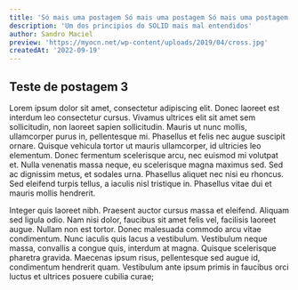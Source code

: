 ```yaml
---
title: 'Só mais uma postagem Só mais uma postagem Só mais uma postagem Só mais uma postagem Só mais uma postagem Só mais uma postagem '
description: 'Um dos principios do SOLID mais mal entendidos'
author: Sandro Maciel
preview: 'https://myocn.net/wp-content/uploads/2019/04/cross.jpg'
createdAt: '2022-09-19'
---
```


## Teste de postagem 3

Lorem ipsum dolor sit amet, consectetur adipiscing elit. Donec laoreet est interdum leo consectetur cursus. Vivamus ultrices elit sit amet sem sollicitudin, non laoreet sapien sollicitudin. Mauris ut nunc mollis, ullamcorper purus in, pellentesque mi. Phasellus et felis nec augue suscipit ornare. Quisque vehicula tortor ut mauris ullamcorper, id ultricies leo elementum. Donec fermentum scelerisque arcu, nec euismod mi volutpat et. Nulla venenatis massa neque, eu scelerisque magna maximus sed. Sed ac dignissim metus, et sodales urna. Phasellus aliquet nec nisi eu rhoncus. Sed eleifend turpis tellus, a iaculis nisl tristique in. Phasellus vitae dui et mauris mollis hendrerit.

Integer quis laoreet nibh. Praesent auctor cursus massa et eleifend. Aliquam sed ligula odio. Nam nisi dolor, faucibus sit amet felis vel, facilisis laoreet augue. Nullam non est tortor. Donec malesuada commodo arcu vitae condimentum. Nunc iaculis quis lacus a vestibulum. Vestibulum neque massa, convallis a congue quis, interdum at magna. Quisque scelerisque pharetra gravida. Maecenas ipsum risus, pellentesque sed augue id, condimentum hendrerit quam. Vestibulum ante ipsum primis in faucibus orci luctus et ultrices posuere cubilia curae;
